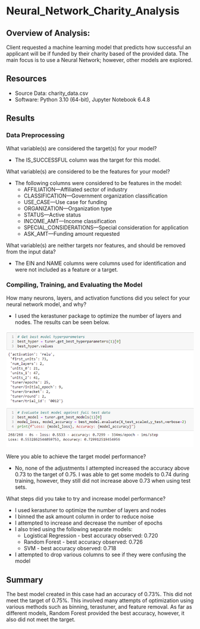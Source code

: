 # Neural_Network_Charity_Analysis

## Overview of Analysis:
Client requested a machine learning model that predicts how successful an applicant will be if funded by their charity based of the provided data. The main focus is to use a Neural Network; however, other models are explored. 

## Resources
- Source Data: charity_data.csv
- Software: Python 3.10 (64-bit), Jupyter Notebook 6.4.8

## Results

### Data Preprocessing
What variable(s) are considered the target(s) for your model?

- The IS_SUCCESSFUL column was the target for this model.

What variable(s) are considered to be the features for your model?

- The following columns were considered to be features in the model:
  - AFFILIATION—Affiliated sector of industry
  - CLASSIFICATION—Government organization classification
  - USE_CASE—Use case for funding
  - ORGANIZATION—Organization type
  - STATUS—Active status
  - INCOME_AMT—Income classification
  - SPECIAL_CONSIDERATIONS—Special consideration for application
  - ASK_AMT—Funding amount requested

What variable(s) are neither targets nor features, and should be removed from the input data?

- The EIN and NAME columns were columns used for identification and were not included as a feature or a target.


### Compiling, Training, and Evaluating the Model

How many neurons, layers, and activation functions did you select for your neural network model, and why?

- I used the kerastuner package to optimize the number of layers and nodes. The results can be seen below.

<p align="center">
  <img src="https://github.com/justinkirk8/Neural_Network_Charity_Analysis/blob/main/images/optimization.png" width="700" />
</p>

Were you able to achieve the target model performance?

- No, none of the adjustments I attempted increased the accuracy above 0.73 to the target of 0.75. I was able to get some models to 0.74 during training, however, they still did not increase above 0.73 when using test sets.

What steps did you take to try and increase model performance?

- I used kerastuner to optimize the number of layers and nodes
- I binned the ask amount column in order to reduce noise
- I attempted to increase and decrease the number of epochs
- I also tried using the following separate models:
  - Logistical Regression - best accuracy observed: 0.720
  - Random Forest -         best accuracy observed: 0.726
  - SVM -                   best accuracy observed: 0.718
- I attempted to drop various columns to see if they were confusing the model

## Summary

The best model created in this case had an accuracy of 0.73%. This did not meet the target of 0.75%. This involved many attempts of optimization using various methods such as binning, terastuner, and feature removal. As far as different models, Random Forest provided the best accuracy, however, it also did not meet the target.

